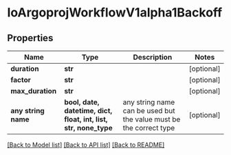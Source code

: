 # IoArgoprojWorkflowV1alpha1Backoff


## Properties
Name | Type | Description | Notes
------------ | ------------- | ------------- | -------------
**duration** | **str** |  | [optional] 
**factor** | **str** |  | [optional] 
**max_duration** | **str** |  | [optional] 
**any string name** | **bool, date, datetime, dict, float, int, list, str, none_type** | any string name can be used but the value must be the correct type | [optional]

[[Back to Model list]](../README.md#documentation-for-models) [[Back to API list]](../README.md#documentation-for-api-endpoints) [[Back to README]](../README.md)


